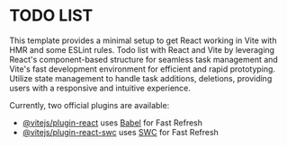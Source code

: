 # TODO LIST

This template provides a minimal setup to get React working in Vite with HMR and some ESLint rules. Todo list with React and Vite by leveraging React's component-based structure for seamless task management and Vite's fast development environment for efficient and rapid prototyping. Utilize state management to handle task additions, deletions, providing users with a responsive and intuitive experience.

Currently, two official plugins are available:

- [@vitejs/plugin-react](https://github.com/vitejs/vite-plugin-react/blob/main/packages/plugin-react/README.md) uses [Babel](https://babeljs.io/) for Fast Refresh
- [@vitejs/plugin-react-swc](https://github.com/vitejs/vite-plugin-react-swc) uses [SWC](https://swc.rs/) for Fast Refresh
